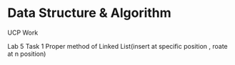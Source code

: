 # Data Structure & Algorithm
 
 UCP Work
 
 Lab 5 Task 1 Proper method of Linked List(insert at specific position , roate at n position)

